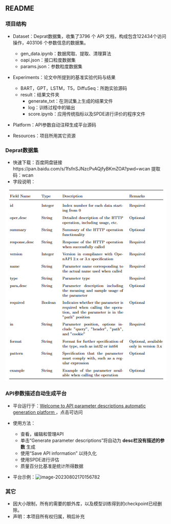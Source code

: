 ## README

### 项目结构

- Dataset：Deprat数据集，收集了3796 个 API 文档，构成包含122434个访问操作，403106 个参数信息的数据集。
  - gen_data.ipynb：数据爬取、提取、清理算法
  - oapi.json：接口粒度数据集
  - params.json：参数粒度数据集
- Experiments：论文中所提到的基准实验代码与结果
  - BART，GPT，LSTM，T5，DiffuSeq：所跑实验源码
  - result：结果文件夹
    - generate_txt：在测试集上生成的结果文件
    - log：训练过程中的输出
    - score.ipynb：应用传统指标以及SPDE进行评价的程序文件

- Platform：API参数自动注释生成平台源码
- Resources：项目所用其它资源

### Deprat数据集

- 快速下载：百度网盘链接https://pan.baidu.com/s/1fsfnSJNzcPvAQjfyBKmZOA?pwd=wcan 提取码：wcan
- 字段说明：

![image-20230802130427816](.\Resources\Deprat字段.png)

### API参数描述自动生成平台

- 平台运行于：[Welcome to API parameter descriptions automatic generation platform ](http://172.16.17.43:8501/)，点击可访问
- 使用方法：
  - 查看，编辑和管理API
  - 单击“Generate parameter descriptions”将自动为 **desc栏没有描述的参数** 生成
  - 使用“Save API information” 以持久化
  - 使用SPDE进行评估
  - 质量百分比基准是统计所得数据

- 平台示例：![image-20230802170156782](D:\王灿2190830726\02_王灿_2190830726_ZX_CL\Resources\服务界面.png)



### 其它

- 因大小限制，所有的需要的额外库，以及模型训练得到的checkpoint已经删除。
- 声明：本项目所有权归属，稍后补充